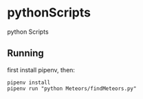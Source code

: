 # pythonScripts
python Scripts
## Running 
first install pipenv, then:

```
pipenv install
pipenv run "python Meteors/findMeteors.py"
```